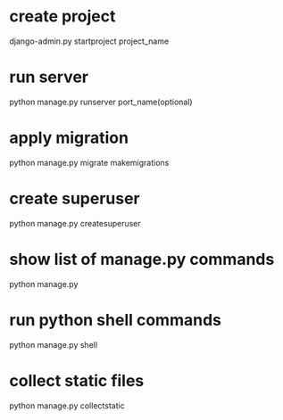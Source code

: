 
# create project
django-admin.py startproject project_name

# run server
python manage.py runserver port_name(optional)

# apply migration
python manage.py migrate
                 makemigrations

# create superuser
python manage.py createsuperuser

# show list of manage.py commands
python manage.py

# run python shell commands
python manage.py shell

# collect static files 
python manage.py collectstatic
